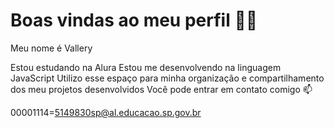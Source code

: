 # Boas vindas ao meu perfil 💙💙
Meu nome é Vallery

Estou estudando na Alura
Estou me desenvolvendo na linguagem JavaScript
Utilizo esse espaço para minha organização e compartilhamento dos meu projetos desenvolvidos
Você pode entrar em contato comigo 📫


00001114=5149830sp@al.educacao.sp.gov.br
